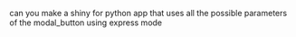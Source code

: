can you make a shiny for python app that uses all the possible parameters of the modal_button using express mode